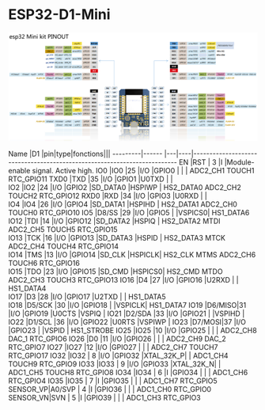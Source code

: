 # ESP32-D1-Mini

![ESP32-DOIT-DEVKIT-V1-36](images/esp32-d1-mini-kit-Pinout.jpg)

Name     |D1     |pin|type|fonctions|||
---------|------ |---|----|-------------------------------------------------------------------------
EN       |RST    | 3 |I   |Module-enable signal. Active high.
IO0      |IO0    |25 |I/O |GPIO0  |          |       |                   ADC2_CH1  TOUCH1  RTC_GPIO11
TXD0     |TXD    |35 |I/O |GPIO1  |U0TXD     |       |                                    
IO2      |IO2    |24 |I/O |GPIO2  |SD_DATA0  |HSPIWP | HS2_DATA0         ADC2_CH2  TOUCH2  RTC_GPIO12
RXD0     |RXD    |34 |I/O |GPIO3  |U0RXD     |       |                                    
IO4      |IO4    |26 |I/O |GPIO4  |SD_DATA1  |HSPIHD | HS2_DATA1         ADC2_CH0  TOUCH0  RTC_GPIO10 
IO5      |D8/SS  |29 |I/O |GPIO5  |          |VSPICS0| HS1_DATA6                          
IO12     |TDI    |14 |I/O |GPIO12 |SD_DATA2  |HSPIQ  | HS2_DATA2   MTDI  ADC2_CH5  TOUCH5  RTC_GPIO15  
IO13     |TCK    |16 |I/O |GPIO13 |SD_DATA3  |HSPID  | HS2_DATA3   MTCK  ADC2_CH4  TOUCH4  RTC_GPIO14  
IO14     |TMS    |13 |I/O |GPIO14 |SD_CLK    |HSPICLK| HS2_CLK     MTMS  ADC2_CH6  TOUCH6  RTC_GPIO16  
IO15     |TDO    |23 |I/O |GPIO15 |SD_CMD    |HSPICS0| HS2_CMD     MTDO  ADC2_CH3  TOUCH3  RTC_GPIO13 
IO16     |D4     |27 |I/O |GPIO16 |U2RXD     |       | HS1_DATA4  
IO17     |D3     |28 |I/O |GPIO17 |U2TXD     |       | HS1_DATA5  
IO18     |D5/SCK |30 |I/O |GPIO18 |          |VSPICLK| HS1_DATA7
IO19     |D6/MISO|31 |I/O |GPIO19 |U0CTS     |VSPIQ  |
IO21     |D2/SDA |33 |I/O |GPIO21 |          |VSPIHD |
IO22     |D1/SCL |36 |I/O |GPIO22 |U0RTS     |VSPIWP |
IO23     |D7/MOSI|37 |I/O |GPIO23 |          |VSPID  | HS1_STROBE
IO25     |IO25   |10 |I/O |GPIO25 |          |       |                   ADC2_CH8  DAC_1   RTC_GPIO6
IO26     |D0     |11 |I/O |GPIO26 |          |       |                   ADC2_CH9  DAC_2   RTC_GPIO7
IO27     |IO27   |12 |I/O |GPIO27 |          |       |                   ADC2_CH7  TOUCH7  RTC_GPIO17
IO32     |IO32   | 8 |I/O |GPIO32 |XTAL_32K_P|       |                   ADC1_CH4  TOUCH9  RTC_GPIO9
IO33     |IO33   | 9 |I/O |GPIO33 |XTAL_32K_N|       |                   ADC1_CH5  TOUCH8  RTC_GPIO8
IO34     |IO34   | 6 |I   |GPIO34 |          |       |                   ADC1_CH6          RTC_GPIO4
IO35     |IO35   | 7 |I   |GPIO35 |          |       |                   ADC1_CH7          RTC_GPIO5
SENSOR_VP|A0/SVP | 4 |I   |GPIO36 |          |       |                   ADC1_CH0          RTC_GPIO0
SENSOR_VN|SVN    | 5 |I   |GPIO39 |          |       |                   ADC1_CH3          RTC_GPIO3
